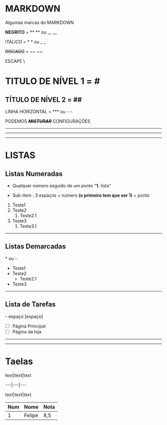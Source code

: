 # MARKDOWN
 Algumas marcas do MARKDOWN

**NEGRITO**  =  ** ** ou __ __

*ITÁLICO* =  * * ou _ _

~~RISCADO~~ =  ~~ ~~

ESCAPE \

# TITULO DE NÍVEL 1 =  \#

## TÍTULO DE NÍVEL 2 =  \##

LINHA HORIZONTAL = *** ou ---

PODEMOS ~~__*MISTURAR*__~~ CONFIGURAÇÕES 

***
---
***

# LISTAS

## Listas Numeradas

* Qualquer número seguido de um ponto "**1.** lista"

* Sub-item : 3 espaços + número **(o primeiro tem que ser 1)** + ponto 

1. Teste1
2. Teste2
   1. Teste2.1 
9. Teste3
      1. Teste3.1

***

## Listas Demarcadas

\* ou \-

* Teste1
* Teste2
   * Teste2.1
* Teste3

***

## Lista de Tarefas

\- espaço [espaço]
- [ ] Página Principal
- [ ] Página da loja

***
***
# Taelas

text\|text|text

---\|\---\|\---

text\|text\|text

Num|Nome|Nota
---|---|---
1|Felipe|8,5





